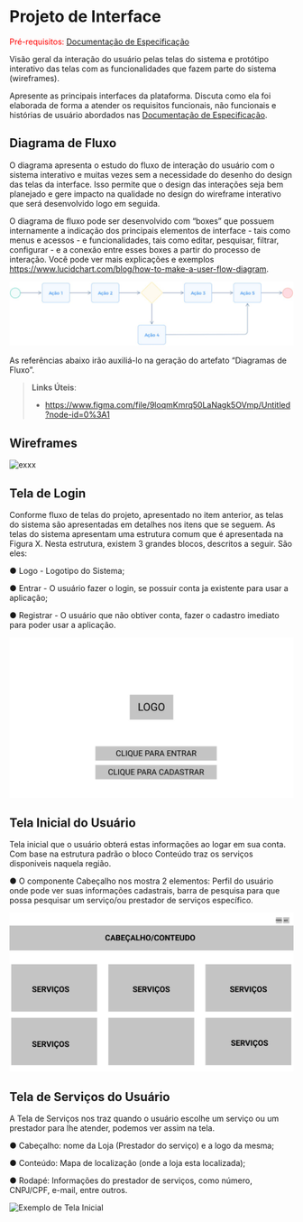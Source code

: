 
# Projeto de Interface

<span style="color:red">Pré-requisitos: <a href="2-Especificação do Projeto.md"> Documentação de Especificação</a></span>

Visão geral da interação do usuário pelas telas do sistema e protótipo interativo das telas com as funcionalidades que fazem parte do sistema (wireframes).

 Apresente as principais interfaces da plataforma. Discuta como ela foi elaborada de forma a atender os requisitos funcionais, não funcionais e histórias de usuário abordados nas <a href="2-Especificação do Projeto.md"> Documentação de Especificação</a>.

## Diagrama de Fluxo

O diagrama apresenta o estudo do fluxo de interação do usuário com o sistema interativo e  muitas vezes sem a necessidade do desenho do design das telas da interface. Isso permite que o design das interações seja bem planejado e gere impacto na qualidade no design do wireframe interativo que será desenvolvido logo em seguida.

O diagrama de fluxo pode ser desenvolvido com “boxes” que possuem internamente a indicação dos principais elementos de interface - tais como menus e acessos - e funcionalidades, tais como editar, pesquisar, filtrar, configurar - e a conexão entre esses boxes a partir do processo de interação. Você pode ver mais explicações e exemplos https://www.lucidchart.com/blog/how-to-make-a-user-flow-diagram.

![Exemplo de Diagrama de Fluxo](img/diagramafluxo2.jpg)

As referências abaixo irão auxiliá-lo na geração do artefato “Diagramas de Fluxo”.

> **Links Úteis**:
> - https://www.figma.com/file/9loqmKmrq50LaNagk5OVmp/Untitled?node-id=0%3A1

## Wireframes

![exxx](https://user-images.githubusercontent.com/81395957/134931238-7ad24513-8653-4d34-a99e-0baaf75f5e3c.png)


## Tela de Login

Conforme fluxo de telas do projeto, apresentado no item anterior, as telas do sistema são apresentadas em detalhes nos itens que se seguem. As telas do sistema apresentam uma estrutura comum que é apresentada na Figura X. Nesta estrutura, existem 3 grandes blocos, descritos a seguir. São eles:

● Logo - Logotipo do Sistema;

● Entrar - O usuário fazer o login, se possuir conta ja existente para usar a aplicação;

● Registrar - O usuário que não obtiver conta, fazer o cadastro imediato para poder usar a aplicação.

![Exemplo de Wireframe-Logo](img/WireframeLogin.jpeg)
 
 ## Tela Inicial do Usuário
 
 Tela inicial que o usuário obterá estas informações ao logar em sua conta. Com base na estrutura padrão o bloco Conteúdo traz os serviços disponiveis naquela região.
 
 ● O componente Cabeçalho nos mostra 2 elementos: Perfil do usuário onde pode ver suas informações cadastrais, barra de pesquisa para que possa pesquisar um serviço/ou prestador de serviços específico.
 
 ![Exemplo de Tela Inicial](img/WireframeTelaInicial.jpeg)
 
 ## Tela de Serviços do Usuário 
 
 A Tela de Serviços nos traz quando o usuário escolhe um serviço ou um prestador para lhe atender, podemos ver assim na tela. 
 
 ● Cabeçalho: nome da Loja (Prestador do serviço) e a logo da mesma;
 
 ● Conteúdo: Mapa de localização (onde a loja esta localizada);
 
 ● Rodapé: Informações do prestador de serviços, como número, CNPJ/CPF, e-mail, entre outros.
 
 ![Exemplo de Tela Inicial](img/WireframeServiços.jpeg)
 

